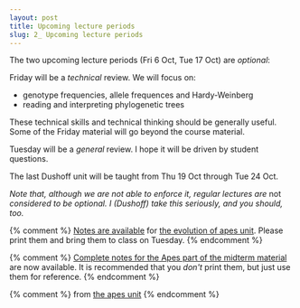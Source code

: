 ```yaml
---
layout: post
title: Upcoming lecture periods
slug: 2_ Upcoming lecture periods
---
```


The two upcoming lecture periods (Fri 6 Oct, Tue 17 Oct) are _optional_:

Friday will be a _technical_ review. We will focus on:

* genotype frequencies, allele frequences and Hardy-Weinberg
* reading and interpreting phylogenetic trees

These technical skills and technical thinking should be generally useful. Some of the Friday material will go beyond the course material.

Tuesday will be a _general_ review. I hope it will be driven by student questions.

The last Dushoff unit will be taught from Thu 19 Oct through Tue 24 Oct.

_Note that, although we are not able to enforce it, regular lectures are_ not _considered to be optional. I (Dushoff) take this seriously, and you should, too._

{% comment %} 
[Notes are available](/materials/apes.handouts.pdf) for [the evolution of apes unit](/apes.html). Please print them and bring them to class on Tuesday.
{% endcomment %} 

{% comment %} 
[Complete notes for the Apes part of the midterm material](/materials/midterm1.complete.pdf) are now available.  It is recommended that you _don't_ print them, but just use them for reference.
{% endcomment %} 

{% comment %} 
from [the apes unit](/apes.html)
{% endcomment %} 

